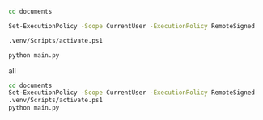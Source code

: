 ```bash
cd documents
```
```bash
Set-ExecutionPolicy -Scope CurrentUser -ExecutionPolicy RemoteSigned
```
```bash
.venv/Scripts/activate.ps1
```

```python
python main.py
```

all
```bash
cd documents
Set-ExecutionPolicy -Scope CurrentUser -ExecutionPolicy RemoteSigned
.venv/Scripts/activate.ps1
python main.py
```
